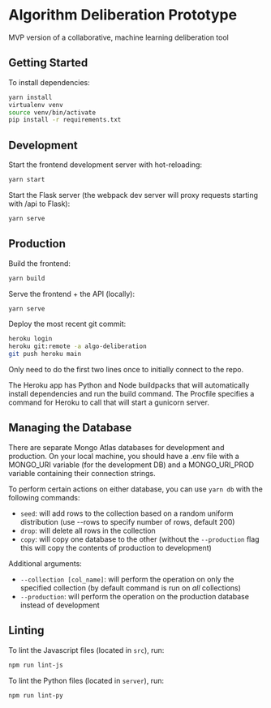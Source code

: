 # Algorithm Deliberation Prototype

MVP version of a collaborative, machine learning deliberation tool

## Getting Started

To install dependencies:

```bash
yarn install
virtualenv venv
source venv/bin/activate
pip install -r requirements.txt
```

## Development

Start the frontend development server with hot-reloading:

```bash
yarn start
```

Start the Flask server (the webpack dev server will proxy requests starting with /api to Flask):

```bash
yarn serve
```

## Production

Build the frontend:

```bash
yarn build
```

Serve the frontend + the API (locally):

```bash
yarn serve
```

Deploy the most recent git commit:

```bash
heroku login
heroku git:remote -a algo-deliberation
git push heroku main
```

Only need to do the first two lines once to initially connect to the repo.

The Heroku app has Python and Node buildpacks that will automatically install dependencies and run the build command. The Procfile specifies a command for Heroku to call that will start a gunicorn server.

## Managing the Database

There are separate Mongo Atlas databases for development and production. On your local machine, you should have a .env file with a MONGO_URI variable (for the development DB) and a MONGO_URI_PROD variable containing their connection strings.

To perform certain actions on either database, you can use `yarn db` with the following commands:
* `seed`: will add rows to the collection based on a random uniform distribution (use --rows to specify number of rows, default 200)
* `drop`: will delete all rows in the collection
* `copy`: will copy one database to the other (without the `--production` flag this will copy the contents of production to development)

Additional arguments:
* `--collection [col_name]`: will perform the operation on only the specified collection (by default command is run on *all* collections)
* `--production`: will perform the operation on the production database instead of development

## Linting

To lint the Javascript files (located in `src`), run:

```bash
npm run lint-js
```

To lint the Python files (located in `server`), run:

```bash
npm run lint-py
```